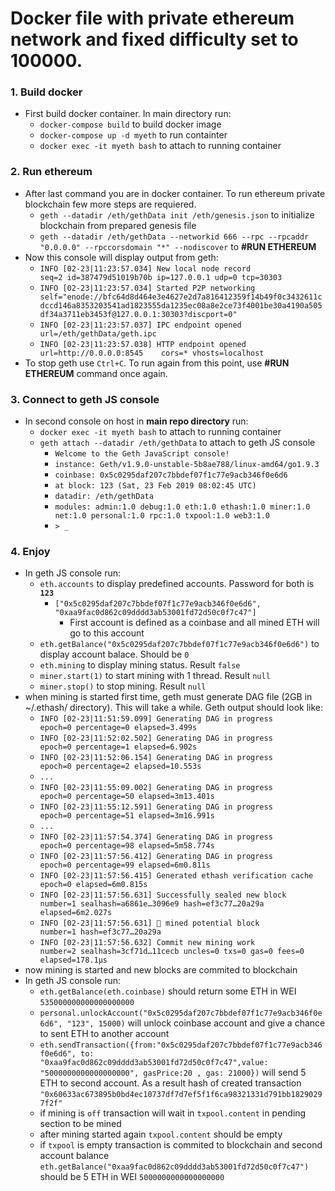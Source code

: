 # Docker file with private ethereum network and fixed difficulty set to 100000.

### 1. Build docker
- First build docker container. In main directory run:
  - `docker-compose build` to build docker image
  - `docker-compose up -d myeth` to run containter
  - `docker exec -it myeth bash` to attach to running container
  
### 2. Run ethereum
- After last command you are in docker container.  To run ethereum private blockchain few more steps are requiered.
  - `geth --datadir /eth/gethData init /eth/genesis.json`  to initialize blockchain from prepared genesis file
  - `geth --datadir /eth/gethData --networkid 666 --rpc --rpcaddr "0.0.0.0" --rpccorsdomain "*" --nodiscover` to **#RUN ETHEREUM**
- Now this console will display output from geth: 
  - `INFO [02-23|11:23:57.034] New local node record                    seq=2 id=387479d51019b70b ip=127.0.0.1 udp=0 tcp=30303`
  - `INFO [02-23|11:23:57.034] Started P2P networking                   self="enode://bfc64d8d464e3e4627e2d7a816412359f14b49f0c3432611cdccd146a8353203541ad1823555da1235ec08a8e2ce73f4001be30a4190a505df34a3711eb3453f@127.0.0.1:30303?discport=0"`
  - `INFO [02-23|11:23:57.037] IPC endpoint opened                      url=/eth/gethData/geth.ipc`
  - `INFO [02-23|11:23:57.038] HTTP endpoint opened                     url=http://0.0.0.0:8545    cors=* vhosts=localhost`
- To stop geth use `Ctrl+C`. To run again from this point, use **#RUN ETHEREUM** command once again.
  
### 3. Connect to geth JS console 
- In second console on host in **main repo directory** run:
  - `docker exec -it myeth bash` to attach to running container
  - `geth attach --datadir /eth/gethData` to attach to geth JS console
    - `Welcome to the Geth JavaScript console!`
    - `instance: Geth/v1.9.0-unstable-5b8ae788/linux-amd64/go1.9.3`
    - `coinbase: 0x5c0295daf207c7bbdef07f1c77e9acb346f0e6d6`
    - `at block: 123 (Sat, 23 Feb 2019 08:02:45 UTC)`
    - `datadir: /eth/gethData`
    - `modules: admin:1.0 debug:1.0 eth:1.0 ethash:1.0 miner:1.0 net:1.0 personal:1.0 rpc:1.0 txpool:1.0 web3:1.0`
    - `> _`
    
### 4. Enjoy
- In geth JS console run:
  - `eth.accounts` to display predefined accounts. Password for both is **`123`**
    - `["0x5c0295daf207c7bbdef07f1c77e9acb346f0e6d6", "0xaa9fac0d862c09dddd3ab53001fd72d50c0f7c47"]`
      - First account is defined as a coinbase and all mined ETH will go to this account
  - `eth.getBalance("0x5c0295daf207c7bbdef07f1c77e9acb346f0e6d6")` to display account balace. Should be `0`
  - `eth.mining` to display mining status. Result `false`
  - `miner.start(1)` to start mining with 1 thread. Result `null`
  - `miner.stop()` to stop mining. Result `null`
- when mining is started first time, geth must generate DAG file (2GB in ~/.ethash/ directory). This will take a while. Geth output should look like:
  - `INFO [02-23|11:51:59.099] Generating DAG in progress               epoch=0 percentage=0 elapsed=3.499s`
  - `INFO [02-23|11:52:02.502] Generating DAG in progress               epoch=0 percentage=1 elapsed=6.902s`
  - `INFO [02-23|11:52:06.154] Generating DAG in progress               epoch=0 percentage=2 elapsed=10.553s`
  - `...`
  - `INFO [02-23|11:55:09.002] Generating DAG in progress               epoch=0 percentage=50 elapsed=3m13.401s`
  - `INFO [02-23|11:55:12.591] Generating DAG in progress               epoch=0 percentage=51 elapsed=3m16.991s`
  - `...`
  - `INFO [02-23|11:57:54.374] Generating DAG in progress               epoch=0 percentage=98 elapsed=5m58.774s`
  - `INFO [02-23|11:57:56.412] Generating DAG in progress               epoch=0 percentage=99 elapsed=6m0.811s`
  - `INFO [02-23|11:57:56.415] Generated ethash verification cache      epoch=0 elapsed=6m0.815s`
  - `INFO [02-23|11:57:56.631] Successfully sealed new block            number=1 sealhash=a6861e…3096e9 hash=ef3c77…20a29a elapsed=6m2.027s`
  - `INFO [02-23|11:57:56.631] 🔨 mined potential block                  number=1 hash=ef3c77…20a29a`
  - `INFO [02-23|11:57:56.632] Commit new mining work                   number=2 sealhash=3cf71d…11cecb uncles=0 txs=0 gas=0 fees=0 elapsed=178.1µs`
- now mining is started and new blocks are commited to blockchain
- In geth JS console run:
  - `eth.getBalance(eth.coinbase)` should return some ETH in WEI `535000000000000000000`
  - `personal.unlockAccount("0x5c0295daf207c7bbdef07f1c77e9acb346f0e6d6", "123", 15000)` will unlock coinbase account and give a chance to sent ETH to another account
  - `eth.sendTransaction({from:"0x5c0295daf207c7bbdef07f1c77e9acb346f0e6d6", to: "0xaa9fac0d862c09dddd3ab53001fd72d50c0f7c47",value: "5000000000000000000", gasPrice:20 , gas: 21000})` will send 5 ETH to second account. As a result hash of created transaction `"0x60633ac673895b0bd4ec10737df7d7ef5f1f6ca98321331d791bb18290297f2f"`
  - if mining is `off` transaction will wait in `txpool.content` in pending section to be mined
  - after mining started again `txpool.content` should be empty
  - if `txpool` is empty transaction is commited to blockchain and second account balance `eth.getBalance("0xaa9fac0d862c09dddd3ab53001fd72d50c0f7c47")` should be 5 ETH in WEI `5000000000000000000`
